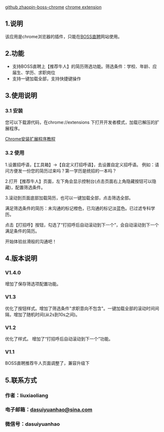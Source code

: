 [github zhaopin-boss-chrome](https://github.com/dasuiyuanhao/zhaopin-boss-chrome)
[chrome extension](http://open.chrome.360.cn/html/dev_browserAction.html)

## 1.说明
该应用是chrome浏览器的插件，只能在[BOSS直聘](https://www.zhipin.com)网站使用。

## 2.功能
* 支持BOSS直聘上【推荐牛人】的简历筛选功能。筛选条件：学校、年龄、应届生、学历、求职岗位
* 支持一键加载全部，支持快捷键操作
## 3.使用说明

### 3.1 安装
  您可以下载源代码，在chrome://extensions 下打开开发者模式，加载已解压的扩展程序。

  [Chrome安装扩展程序教程](https://jingyan.baidu.com/article/148a19216b72900c70c3b176.html)
### 3.2 使用
  1.设置招呼语，【工具箱】->【自定义打招呼语】，去设置自定义招呼语。
  例如：请问方便发一份您的简历过来吗？第一学历是统招的一本吗？

  2.打开【推荐牛人】页面，左下角会显示控制台(点击页面右上角隐藏按钮可以隐藏)，配置筛选条件。

  3.滚动到页面底部加载简历，也可以一键加载全部，点击筛选全部。
  
  满足筛选条件的简历：未沟通的标记橙色，已沟通的标记淡蓝色。已过滤专科学历。

  点击【打招呼】按钮，勾选了“打招呼后自动滚动到下一个”，会自动滚动到下一个满足条件的简历。

  开始体验丝滑般的沟通吧！

    
## 4.版本说明

### V1.4.0
增加了保存筛选项配置功能。

### V1.3
优化了按钮样式。增加了筛选条件"求职意向不包含"。一键加载全部的滚动时间间隔，增加了随机时间(从2s到10s之间)。

### V1.2
优化了样式。
增加了“打招呼后自动滚动到下一个”功能。

### V1.1
BOSS直聘推荐牛人页面调整了，兼容升级下

## 5.联系方式
### 作者：liuxiaoliang

### 电子邮箱：dasuiyuanhao@sina.com

### 微信号：dasuiyuanhao